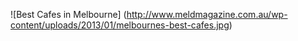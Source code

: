 ![Best Cafes in Melbourne] (http://www.meldmagazine.com.au/wp-content/uploads/2013/01/melbournes-best-cafes.jpg)
